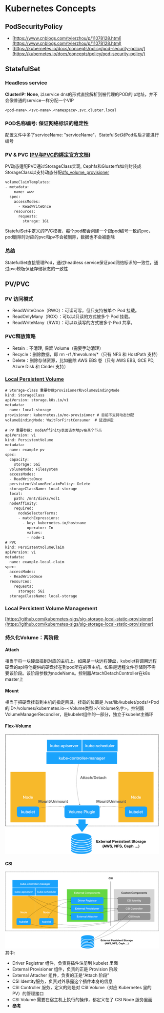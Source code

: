 # Kubernetes Concepts
## PodSecurityPolicy
- [https://www.cnblogs.com/tylerzhou/p/11078128.html](https://www.cnblogs.com/tylerzhou/p/11078128.html)
- [https://kubernetes.io/docs/concepts/policy/pod-security-policy/](https://kubernetes.io/docs/concepts/policy/pod-security-policy/)
## StatefulSet
### Headless service
**ClusterIP: None**, 以service dns的形式直接解析到被代理的POD的ip地址，并不会像普通的service一样分配一个VIP
```
<pod-name>.<svc-name>.<namespace>.svc.cluster.local
```
### POD名称编号: 保证网络标识的稳定性
配置文件中多了serviceName: "serviceName"，StatefulSet对Pod名后才能进行编号
### PV & PVC ([PV与PVC的绑定官方文档](https://kubernetes.io/docs/concepts/storage/persistent-volumes/#lifecycle-of-a-volume-and-claim))
PV动态适配PVC通过StorageClass实现, Cephfs和Glusterfs如何封装成StorageClass以支持动态分配[dfs_volume_provisioner](https://github.com/batscars/dfs_volume_provisioner)
```
volumeClaimTemplates: 
- metadata: 
    name: www 
  spec: 
    accessModes: 
      - ReadWriteOnce 
    resources: 
      requests: 
        storage: 1Gi
```
StatefulSet中定义的PVC模板，每个pod都会创建一个跟pod编号一致的pvc，pod删除时对应的pvc和pv不会被删除，数据也不会被删除
### 总结
StatefulSet直接管理Pod，通过headless service保证pod网络标识的一致性，通过pvc模板保证存储状态的一致性
## PV/PVC
### PV 访问模式
- ReadWriteOnce（RWO）：可读可写，但只支持被单个 Pod 挂载。
- ReadOnlyMany（ROX）：可以以只读的方式被多个 Pod 挂载。
- ReadWriteMany（RWX）：可以以读写的方式被多个 Pod 共享。
### PVC释放策略
- Retain：不清理, 保留 Volume（需要手动清理）
- Recycle：删除数据，即 rm -rf /thevolume/*（只有 NFS 和 HostPath 支持）
- Delete：删除存储资源，比如删除 AWS EBS 卷（只有 AWS EBS, GCE PD, Azure Disk 和 Cinder 支持）
### [Local Persistent Volume](https://time.geekbang.org/column/article/42819)
```
# Storage-class 重要参数provisioner和volumeBindingMode
kind: StorageClass
apiVersion: storage.k8s.io/v1
metadata:
  name: local-storage
provisioner: kubernetes.io/no-provisioner # 目前不支持动态分配
volumeBindingMode: WaitForFirstConsumer  # 延迟绑定

# PV 重要参数: nodeAffinity表面该本地pv在某个节点
apiVersion: v1
kind: PersistentVolume
metadata:
  name: example-pv
spec:
  capacity:
    storage: 5Gi
  volumeMode: Filesystem
  accessModes:
  - ReadWriteOnce
  persistentVolumeReclaimPolicy: Delete
  storageClassName: local-storage
  local:
    path: /mnt/disks/vol1
  nodeAffinity:
    required:
      nodeSelectorTerms:
      - matchExpressions:
        - key: kubernetes.io/hostname
          operator: In
          values:
          - node-1
# PVC
kind: PersistentVolumeClaim
apiVersion: v1
metadata:
  name: example-local-claim
spec:
  accessModes:
  - ReadWriteOnce
  resources:
    requests:
      storage: 5Gi
  storageClassName: local-storage
```
### Local Persistent Volume Management
[https://github.com/kubernetes-sigs/sig-storage-local-static-provisioner](https://github.com/kubernetes-sigs/sig-storage-local-static-provisioner)

### 持久化Volume：两阶段
#### Attach
相当于将一块硬盘插到对应的主机上。如果是一块远程硬盘，kubelet将调用远程硬盘的api将他提供的硬盘挂在到pod所在的宿主机。如果是远程文件存储则不需要该阶段。该阶段参数为nodeName。控制器AttachDetachController在k8s master上
#### Mount
相当于把硬盘挂载到主机的指定目录。挂载的位置是
/var/lib/kubelet/pods/<Pod的ID>/volumes/kubernetes.io~<Volume类型>/<Volume名字>。控制器VolumeManagerReconciler，是kubelet组件的一部分，独立于kubelet主循环
#### Flex-Volume
![](https://github.com/batscars/kube-study/blob/master/concepts/flex_volume.jpg?row=true)
#### CSI
![](https://github.com/batscars/kube-study/blob/master/concepts/csi.jpg?row=true)
其中:
- Driver Registrar 组件，负责将插件注册到 kubelet 里面
- External Provisioner 组件，负责的正是 Provision 阶段
- External Attacher 组件，负责的正是“Attach 阶段”
- CSI Identity服务，负责对外暴露这个插件本身的信息
- CSI Controller 服务，定义的则是对 CSI Volume（对应 Kubernetes 里的 PV）的管理接口
- CSI Volume 需要在宿主机上执行的操作，都定义在了 CSI Node 服务里面
- **[参考](https://time.geekbang.org/column/article/44245)**
